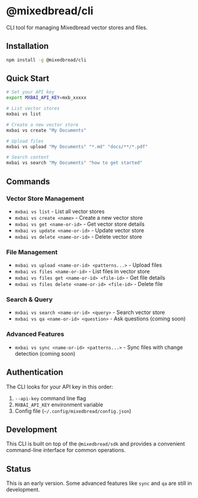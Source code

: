 # @mixedbread/cli

CLI tool for managing Mixedbread vector stores and files.

## Installation

```bash
npm install -g @mixedbread/cli
```

## Quick Start

```bash
# Set your API key
export MXBAI_API_KEY=mxb_xxxxx

# List vector stores
mxbai vs list

# Create a new vector store
mxbai vs create "My Documents"

# Upload files
mxbai vs upload "My Documents" "*.md" "docs/**/*.pdf"

# Search content
mxbai vs search "My Documents" "how to get started"
```

## Commands

### Vector Store Management

- `mxbai vs list` - List all vector stores
- `mxbai vs create <name>` - Create a new vector store
- `mxbai vs get <name-or-id>` - Get vector store details
- `mxbai vs update <name-or-id>` - Update vector store
- `mxbai vs delete <name-or-id>` - Delete vector store

### File Management

- `mxbai vs upload <name-or-id> <patterns...>` - Upload files
- `mxbai vs files <name-or-id>` - List files in vector store
- `mxbai vs files get <name-or-id> <file-id>` - Get file details
- `mxbai vs files delete <name-or-id> <file-id>` - Delete file

### Search & Query

- `mxbai vs search <name-or-id> <query>` - Search vector store
- `mxbai vs qa <name-or-id> <question>` - Ask questions (coming soon)

### Advanced Features

- `mxbai vs sync <name-or-id> <patterns...>` - Sync files with change detection (coming soon)

## Authentication

The CLI looks for your API key in this order:

1. `--api-key` command line flag
2. `MXBAI_API_KEY` environment variable
3. Config file (`~/.config/mixedbread/config.json`)

## Development

This CLI is built on top of the `@mixedbread/sdk` and provides a convenient command-line interface for common operations.

## Status

This is an early version. Some advanced features like `sync` and `qa` are still in development.
